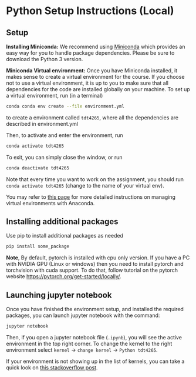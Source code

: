 # Python Setup Instructions (Local)

## Setup

**Installing Miniconda:** We recommend using [Miniconda](https://docs.conda.io/projects/miniconda/en/latest/miniconda-install.html) which provides an easy way for you to handle package dependencies. Please be sure to download the Python 3 version.

**Miniconda Virtual environment:** Once you have Miniconda installed, it makes sense to create a virtual environment for the course. If you choose not to use a virtual environment, it is up to you to make sure that all dependencies for the code are installed globally on your machine. To set up a virtual environment, run (in a terminal) 

```bash
conda conda env create --file environment.yml
```

to create a environment called `tdt4265`, where all the dependencies are described in environment.yml

Then, to activate and enter the environment, run

```bash
conda activate tdt4265
```

To exit, you can simply close the window, or run

```bash
conda deactivate tdt4265
```

Note that every time you want to work on the assignment, you should run `conda activate tdt4265` (change to the name of your virtual env).

You may refer to [this page](https://conda.io/docs/user-guide/tasks/manage-environments.html) for more detailed instructions on managing virtual environments with Anaconda.

## Installing additional packages
Use pip to install additional packages as needed

```bash
pip install some_package
```

**Note**, By default, pytorch is installed with cpu only version. If you have a PC with NVIDIA GPU (Linux or windows) then you need to install pytorch and torchvision with cuda support. To do that, follow tutorial on the pytorch website https://pytorch.org/get-started/locally/. 



## Launching jupyter notebook

Once you have finished the environment setup, and installed the required packages, you can launch jupyter notebook with the command:

```bash
jupyter notebook
```

Then, if you open a jupyter notebook file (`.ipynb`), you will see the active environment in the top right corner. To change the kernel to the right environment select `kernel` -> `change kernel` -> `Python tdt4265`. 

If your environment is not showing up in the list of kernels, you can take a quick look on [this stackoverflow post](https://stackoverflow.com/questions/39604271/conda-environments-not-showing-up-in-jupyter-notebook).
